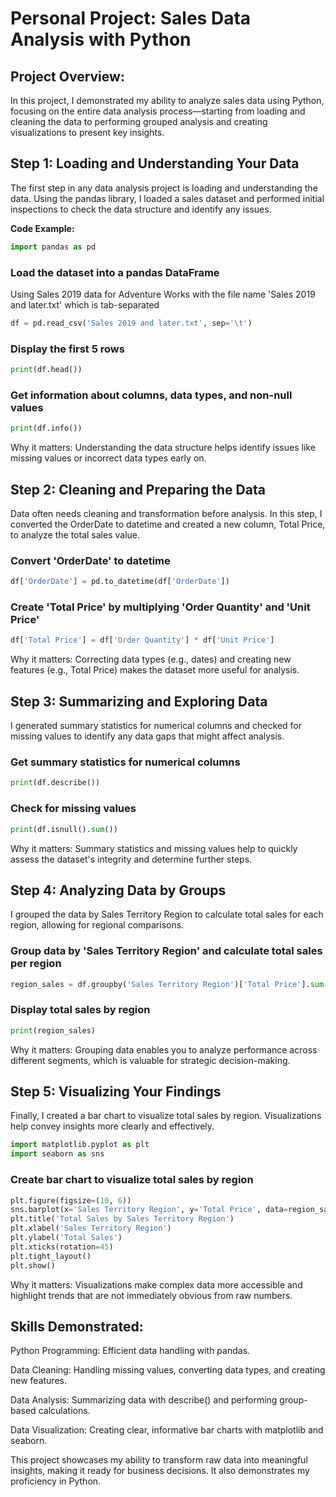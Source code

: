 # Personal Project: Sales Data Analysis with Python

## Project Overview:

In this project, I demonstrated my ability to analyze sales data using Python, focusing on the entire data analysis process—starting from loading and cleaning the data to performing grouped analysis and creating visualizations to present key insights.

## Step 1: Loading and Understanding Your Data

The first step in any data analysis project is loading and understanding the data. Using the pandas library, I loaded a sales dataset and performed initial inspections to check the data structure and identify any issues.

**Code Example:**

```python
import pandas as pd
```



### Load the dataset into a pandas DataFrame

Using Sales 2019 data for Adventure Works with the file name 'Sales 2019 and later.txt' which is tab-separated

```python
df = pd.read_csv('Sales 2019 and later.txt', sep='\t')
```

### Display the first 5 rows
```python
print(df.head())
```

### Get information about columns, data types, and non-null values
```python
print(df.info())
```

Why it matters: Understanding the data structure helps identify issues like missing values or incorrect data types early on.

## Step 2: Cleaning and Preparing the Data
Data often needs cleaning and transformation before analysis. In this step, I converted the OrderDate to datetime and created a new column, Total Price, to analyze the total sales value.

### Convert 'OrderDate' to datetime
```python
df['OrderDate'] = pd.to_datetime(df['OrderDate'])
```

### Create 'Total Price' by multiplying 'Order Quantity' and 'Unit Price'
```python
df['Total Price'] = df['Order Quantity'] * df['Unit Price']
```

Why it matters: Correcting data types (e.g., dates) and creating new features (e.g., Total Price) makes the dataset more useful for analysis.

## Step 3: Summarizing and Exploring Data
I generated summary statistics for numerical columns and checked for missing values to identify any data gaps that might affect analysis.

### Get summary statistics for numerical columns
```python
print(df.describe())
```


### Check for missing values
```python
print(df.isnull().sum())
```

Why it matters: Summary statistics and missing values help to quickly assess the dataset's integrity and determine further steps.

## Step 4: Analyzing Data by Groups
I grouped the data by Sales Territory Region to calculate total sales for each region, allowing for regional comparisons.

### Group data by 'Sales Territory Region' and calculate total sales per region
```python
region_sales = df.groupby('Sales Territory Region')['Total Price'].sum().reset_index()
```


### Display total sales by region
```python
print(region_sales)
```


Why it matters: Grouping data enables you to analyze performance across different segments, which is valuable for strategic decision-making.

## Step 5: Visualizing Your Findings
Finally, I created a bar chart to visualize total sales by region. Visualizations help convey insights more clearly and effectively.

```python
import matplotlib.pyplot as plt
import seaborn as sns
```

### Create bar chart to visualize total sales by region

```python
plt.figure(figsize=(10, 6))
sns.barplot(x='Sales Territory Region', y='Total Price', data=region_sales)
plt.title('Total Sales by Sales Territory Region')
plt.xlabel('Sales Territory Region')
plt.ylabel('Total Sales')
plt.xticks(rotation=45)
plt.tight_layout()
plt.show()
```


Why it matters: Visualizations make complex data more accessible and highlight trends that are not immediately obvious from raw numbers.

## Skills Demonstrated:
Python Programming: Efficient data handling with pandas.

Data Cleaning: Handling missing values, converting data types, and creating new features.

Data Analysis: Summarizing data with describe() and performing group-based calculations.

Data Visualization: Creating clear, informative bar charts with matplotlib and seaborn.

This project showcases my ability to transform raw data into meaningful insights, making it ready for business decisions. It also demonstrates my proficiency in Python.

